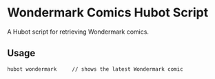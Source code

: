 Wondermark Comics Hubot Script
============================
A Hubot script for retrieving Wondermark comics.

Usage
-----
```
hubot wondermark     // shows the latest Wondermark comic
```

